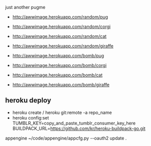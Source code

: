 just another pugme

* http://awwimage.herokuapp.com/random/pug
* http://awwimage.herokuapp.com/random/corgi
* http://awwimage.herokuapp.com/random/cat
* http://awwimage.herokuapp.com/random/giraffe

* http://awwimage.herokuapp.com/bomb/pug
* http://awwimage.herokuapp.com/bomb/corgi
* http://awwimage.herokuapp.com/bomb/cat
* http://awwimage.herokuapp.com/bomb/giraffe

heroku deploy
-------------
* heroku create / heroku git:remote -a repo_name
* heroku config:set TUMBLR_KEY=copy_and_paste_tumblr_consumer_key_here BUILDPACK_URL=https://github.com/kr/heroku-buildpack-go.git

appengine
~/code/appengine/appcfg.py --oauth2 update .

